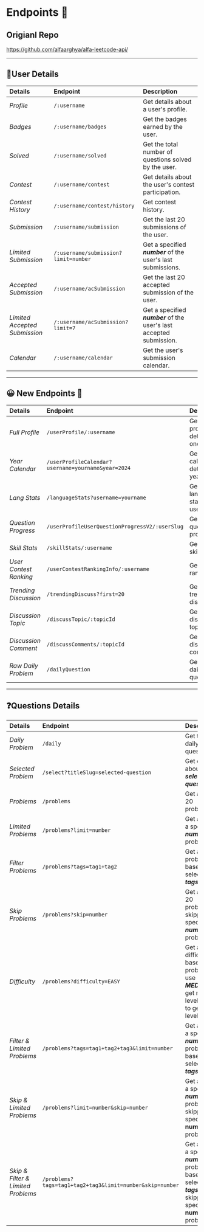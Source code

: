 # Endpoints 🚀  

## Origianl Repo

<https://github.com/alfaarghya/alfa-leetcode-api/>

---

## 👤User Details  

| Details                       | Endpoint                             | Description                                                          |  
| :---------------------------- | :----------------------------------- | :------------------------------------------------------------------- |  
| _Profile_                     | `/:username`                         | Get details about a user's profile.                                  |  
| _Badges_                      | `/:username/badges`                  | Get the badges earned by the user.                                   |  
| _Solved_                      | `/:username/solved`                  | Get the total number of questions solved by the user.                |  
| _Contest_                     | `/:username/contest`                 | Get details about the user's contest participation.                  |  
| _Contest History_             | `/:username/contest/history`         | Get contest history.                                                 |  
| _Submission_                  | `/:username/submission`              | Get the last 20 submissions of the user.                             |  
| _Limited Submission_          | `/:username/submission?limit=number` | Get a specified **_number_** of the user's last submissions.         |  
| _Accepted Submission_         | `/:username/acSubmission`            | Get the last 20 accepted submission of the user.                     |  
| _Limited Accepted Submission_ | `/:username/acSubmission?limit=7`    | Get a specified **_number_** of the user's last accepted submission. |  
| _Calendar_                    | `/:username/calendar`                | Get the user's submission calendar.                                  |  

---

## 😀 New Endpoints 🎉  

| Details                | Endpoint                                           | Description                          |  
| :--------------------- | :------------------------------------------------- | :----------------------------------- |  
| _Full Profile_         | `/userProfile/:username`                           | Get full profile details in one call |  
| _Year Calendar_        | `/userProfileCalendar?username=yourname&year=2024` | Get your calendar details with year  |  
| _Lang Stats_           | `/languageStats?username=yourname`                 | Get the language stats of a user     |  
| _Question Progress_    | `/userProfileUserQuestionProgressV2/:userSlug`     | Get your question progress           |  
| _Skill Stats_          | `/skillStats/:username`                            | Get your skill stats                 |  
| _User Contest Ranking_ | `/userContestRankingInfo/:username`                | Get contest ranking                  |  
| _Trending Discussion_  | `/trendingDiscuss?first=20`                        | Get top 20 trending discussions      |  
| _Discussion Topic_     | `/discussTopic/:topicId`                           | Get discussion topic                 |  
| _Discussion Comment_   | `/discussComments/:topicId`                        | Get discussion comments              |  
| _Raw Daily Problem_    | `/dailyQuestion`                                   | Get raw daily question               |  

---

## ❓Questions Details  

| Details                            | Endpoint                                                 | Description                                                                                                                  |  
| :--------------------------------- | :------------------------------------------------------- | :--------------------------------------------------------------------------------------------------------------------------- |  
| _Daily Problem_                    | `/daily`                                                 | Get the daily question.                                                                                                      |  
| _Selected Problem_                 | `/select?titleSlug=selected-question`                    | Get details about a **_selected-question_**.                                                                                 |  
| _Problems_                         | `/problems`                                              | Get a list of 20 problems.                                                                                                   |  
| _Limited Problems_                 | `/problems?limit=number`                                 | Get a list of a specified **_number_** of problems.                                                                          |  
| _Filter Problems_                  | `/problems?tags=tag1+tag2`                               | Get a list of problems based on selected **_tags_**.                                                                         |  
| _Skip Problems_                    | `/problems?skip=number`                                  | Get a list of 20 problems, skipping a specified **_number_** of problems.                                                    |  
| _Difficulty_                       | `/problems?difficulty=EASY`                              | Get a list of difficulty-based problems, use **_MEDIUM_** to get medium level, **_HARD_** to get Hard level.                 |  
| _Filter & Limited Problems_        | `/problems?tags=tag1+tag2+tag3&limit=number`             | Get a list of a specified **_number_** of problems based on selected **_tags_**.                                             |  
| _Skip & Limited Problems_          | `/problems?limit=number&skip=number`                     | Get a list of a specified **_number_** of problems skipping a specified **number** of problems.                              |  
| _Skip & Filter & Limited Problems_ | `/problems?tags=tag1+tag2+tag3&limit=number&skip=number` | Get a list of a specified **_number_** of problems based on selected **_tags_** skipping a specified **number** of problems. |
